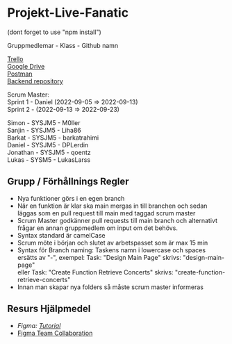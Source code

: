 # Projekt-Live-Fanatic
(dont forget to use "npm install")

Gruppmedlemar - Klass - Github namn

[Trello](https://trello.com/b/NoEzqQ3R/live-fanatic) <br>
[Google Drive](https://drive.google.com/drive/folders/18rmPzrKzYQlfpD0omCuNxm2K_i7DfESC) <br>
[Postman](https://app.getpostman.com/join-team?invite_code=c7f1dfd2eb6f4645f2e29e610c5304ca) <br>
[Backend repository](https://github.com/WeeHorse/live-fanatic-backend) <br>

Scrum Master: <br>
Sprint 1 - Daniel (2022-09-05 => 2022-09-13)<br>
Sprint 2 -  (2022-09-13 => 2022-09-23)<br>

Simon - SYSJM5 - M0ller <br>
Sanjin - SYSJM5 - Liha86 <br>
Barkat - SYSJM5 - barkatrahimi <br>
Daniel - SYSJM5 - DPLerdin <br>
Jonathan - SYSJM5 - qoentz <br>
Lukas - SYSM5 - LukasLarss <br>


## Grupp / Förhållnings Regler
* Nya funktioner görs i en egen branch
* När en funktion är klar ska main mergas in till branchen och sedan läggas som en pull request till main med taggad scrum master
* Scrum Master godkänner pull requests till main branch och alternativt frågar en annan gruppmedlem om input om det behövs.
* Syntax standard är camelCase
* Scrum möte i början och slutet av arbetspasset som är max 15 min
* Syntax för Branch naming: Taskens namn i lowercase och spaces ersätts av "-", exempel: Task: "Design Main Page" skrivs: "design-main-page" <br>
eller Task: "Create Function Retrieve Concerts" skrivs: "create-function-retrieve-concerts"
* Innan man skapar nya folders så måste scrum master informeras

## Resurs Hjälpmedel
* *Figma: [Tutorial](https://www.youtube.com/watch?v=PNJxeD29ZTg&list=PLXDU_eVOJTx55HFubfbTL3ellJjBM2QE2&index=1)* <br> 
* [Figma Team Collaboration](https://www.figma.com/team_invite/redeem/3VshYduTwGmw69g3NmFnWb)
